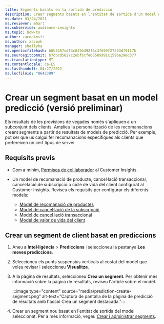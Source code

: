 ```yaml
---
title: Segments basats en la sortida de predicció
description: Crear segments basats en l'entitat de sortida d'un model de predicció.
ms.date: 03/24/2021
ms.reviewer: mhart
ms.subservice: audience-insights
ms.topic: how-to
author: zacookmsft
ms.author: zacook
manager: shellyha
ms.openlocfilehash: b0b3357cdf3c049bd92f6c3f690f27433df9117b
ms.sourcegitcommit: b7dbcd5627c2ebfbcfe65589991c159ba290d377
ms.translationtype: MT
ms.contentlocale: ca-ES
ms.lasthandoff: 04/27/2022
ms.locfileid: "8642399"
---
```

# <a name="create-a-segment-based-on-a-prediction-model-preview"></a>Crear un segment basat en un model predicció (versió preliminar)

Els resultats de les previsions de vegades només s'apliquen a un subconjunt dels clients. Amplieu la personalització de les recomanacions creant segments a partir de resultats de models de predicció. Per exemple, pot ser que us calgui fer recomanacions específiques als clients que prefereixen un cert tipus de servei. 

## <a name="prerequisites"></a>Requisits previs

- Com a mínim, [Permisos de col·laborador](permissions.md) al Customer Insights.

- Un model de recomanació de producte, cancel·lació transaccional, cancel·lació de subscripció o cicle de vida del client configurat al Customer Insights. Reviseu els requisits per configurar els diferents models:

  - [Model de recomanació de productes](predict-product-recommendation.md)
  - [Model de cancel·lació de la subscripció](predict-subscription-churn.md)
  - [Model de cancel·lació transaccional](predict-transactional-churn.md)
  - [Model de valor de vida del client](predict-customer-lifetime-value.md)

## <a name="create-a-customer-segment-based-on-predictions"></a>Crear un segment de client basat en prediccions

1. Aneu a **Intel·ligència** > **Prediccions** i seleccioneu la pestanya **Les meves prediccions**.

1. Seleccioneu els punts suspensius verticals al costat del model que voleu revisar i seleccioneu **Visualitza**.

1. A la pàgina de resultats, seleccioneu **Crea un segment**. Per obtenir més informació sobre la pàgina de resultats, reviseu l'article sobre el model.

   :::image type="content" source="media/prediction-create-segment.png" alt-text="Captura de pantalla de la pàgina de predicció de resultats amb l'acció Crea un segment destacada.":::

1. Crear un segment nou basat en l'entitat de sortida del model seleccionat. Per a més informació, vegeu [Crear i administrar segments](segments.md).